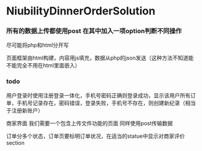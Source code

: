 # NiubilityDinnerOrderSolution
### 所有的数据上传都使用post 在其中加入一项option判断不同操作

尽可能将php和html分开写

页面框架由html构建，内容用js填充，数据从php的json发送（这种方法不知道能不能完全不用在html里面嵌入）

### todo

用户登录时使用注册登录一体化，手机号密码正确则登录成功，显示该用户所有订单，手机号记录存在，密码错误，登录失败，手机号不存在，则创建新纪录（相当于注册新账户）

商家界面 我们需要一个包含上传文件功能的页面 同样使用post传输数据

订单分多个状态，订单页要标明订单状况，在适当的statue中显示对商家评价section